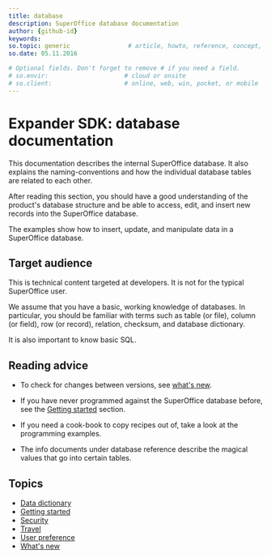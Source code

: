 ```yaml
---
title: database
description: SuperOffice database documentation
author: {github-id}
keywords:
so.topic: generic                # article, howto, reference, concept, guide
so.date: 05.11.2016

# Optional fields. Don't forget to remove # if you need a field.
# so.envir:                     # cloud or onsite
# so.client:                    # online, web, win, pocket, or mobile
---
```


# Expander SDK: database documentation

This documentation describes the internal SuperOffice database. It also explains the naming-conventions and how the individual database tables are related to each other.

After reading this section, you should have a good understanding of the product's database structure and be able to access, edit, and insert new records into the SuperOffice database.

The examples show how to insert, update, and manipulate data in a SuperOffice database.

## Target audience

This is technical content targeted at developers. It is not for the typical SuperOffice user.

We assume that you have a basic, working knowledge of databases. In particular, you should be familiar with terms such as table (or file), column (or field), row (or record), relation, checksum, and database dictionary.

It is also important to know basic SQL.

## Reading advice

* To check for changes between versions, see [what's new][1].

* If you have never programmed against the SuperOffice database before, see the [Getting started][2] section.

* If you need a cook-book to copy recipes out of, take a look at the programming examples.

* The info documents under database reference describe the magical values that go into certain tables.

## Topics

* [Data dictionary](dictionary/index.md)
* [Getting started][2]
* [Security](security/index.md)
* [Travel](travel/index.md)
* [User preference](user-preferences/index.md)
* [What's new][1]

<!-- Referenced links -->
[1]: whats-new/index.md
[2]: getting-started/index.md
